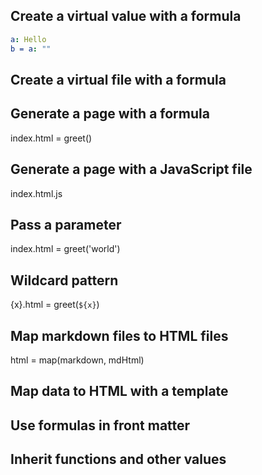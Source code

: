 ## Create a virtual value with a formula

```yaml
a: Hello
b = a: ""
```

## Create a virtual file with a formula

## Generate a page with a formula

index.html = greet()

## Generate a page with a JavaScript file

index.html.js

## Pass a parameter

index.html = greet('world')

## Wildcard pattern

{x}.html = greet(`${x}`)

## Map markdown files to HTML files

html = map(markdown, mdHtml)

## Map data to HTML with a template

## Use formulas in front matter

## Inherit functions and other values
